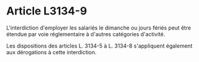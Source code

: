 # Article L3134-9

L'interdiction d'employer les salariés le dimanche ou jours fériés peut être étendue par voie réglementaire à d'autres catégories d'activité.

Les dispositions des articles L. 3134-5 à L. 3134-8 s'appliquent également aux dérogations à cette interdiction.